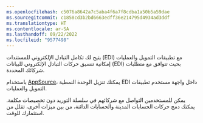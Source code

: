 ```yaml
---
ms.openlocfilehash: c5076a8642a7c5aba4f6a7f8cdba1a50b5a59dae
ms.sourcegitcommit: c1858cd3b2bd6663edff36e214795d4934ad3ddf
ms.translationtype: HT
ms.contentlocale: ar-SA
ms.lasthandoff: 09/22/2022
ms.locfileid: "9577498"
---
```

يتيح لك تكامل التبادل الإلكتروني للمستندات (EDI) مع تطبيقات التمويل والعمليات إمكانية تنسيق حركات التبادل الإلكتروني للبيانات (EDI) بحيث تتوافق مع متطلبات شركائك المحددة.

باستخدام [AppSource](https://appsource.microsoft.com/marketplace/apps?page=1&product=dynamics-365%3Bdynamics-365-for-finance-and-operations/?azure-portal=true)، يمكنك تنزيل الوحدة النمطية EDI داخل واجهة مستخدم تطبيقات التمويل والعمليات.

يمكن للمستخدمين التواصل مع شركائهم في سلسلة التوريد دون تخصيصات مكلفة. يمكنك دمج حركات الحسابات المدينة والحسابات الدائنة، من بين ميزات أخرى، تقلل من استثمارك للوقت. 
